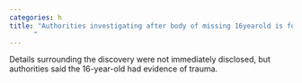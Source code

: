 ```yaml
---
categories: h
title: "Authorities investigating after body of missing 16yearold is found in N Harris County
      "
---
```

Details surrounding the discovery were not immediately disclosed, but authorities said the 16-year-old had evidence of trauma.
      